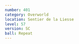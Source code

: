 ```yaml
---
number: 401
category: Overworld
location: Sentier de la Liesse
level: 57
version: SC
ball: Repeat
---
```

